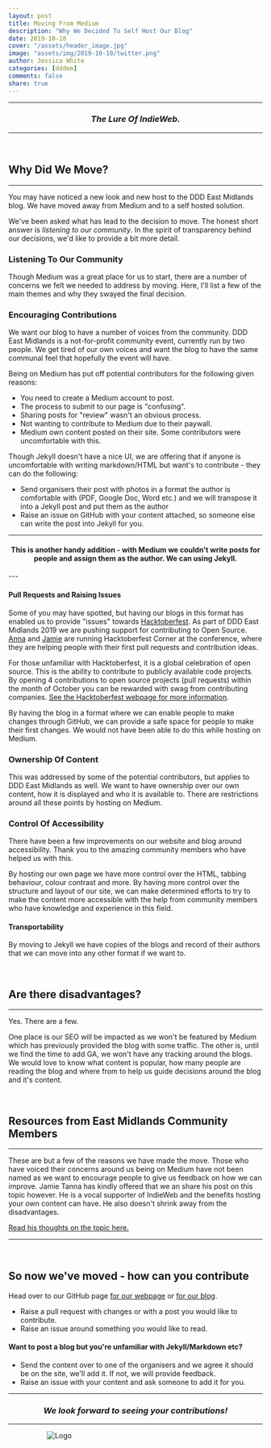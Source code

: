 ```yaml
---
layout: post
title: Moving From Medium
description: "Why We Decided To Self Host Our Blog"
date: 2019-10-10
cover: "/assets/header_image.jpg"
image: "assets/img/2019-10-10/twitter.png"
author: Jessica White
categories: [dddem]
comments: false
share: true
---
```


----
<center>
<h3 class="quote"><i>The Lure Of IndieWeb.</i></h3>
</center>

---

<br/>

## Why Did We Move?
---

You may have noticed a new look and new host to the DDD East Midlands blog. We have moved away from Medium and to a self hosted solution.

We've been asked what has lead to the decision to move. The honest short answer is _listening to our community_. In the spirit of transparency behind our decisions, we'd like to provide a bit more detail.

### Listening To Our Community

Though Medium was a great place for us to start, there are a number of concerns we felt we needed to address by moving. Here, I'll list a few of the main themes and why they swayed the final decision.

### Encouraging Contributions

We want our blog to have a number of voices from the community. DDD East Midlands is a not-for-profit community event, currently run by two people. We get tired of our own voices and want the blog to have the same communal feel that hopefully the event will have.

Being on Medium has put off potential contributors for the following given reasons:

- You need to create a Medium account to post.
- The process to submit to our page is "confusing".
- Sharing posts for "review" wasn't an obvious process.
- Not wanting to contribute to Medium due to their paywall.
- Medium own content posted on their site. Some contributors were uncomfortable with this.

Though Jekyll doesn't have a nice UI, we are offering that if anyone is uncomfortable with writing markdown/HTML but want's to contribute - they can do the following:

- Send organisers their post with photos in a format the author is comfortable with (PDF, Google Doc, Word etc.) and we will transpose it into a Jekyll post and put them as the author
- Raise an issue on GitHub with your content attached, so someone else can write the post into Jekyll for you.

---
<center>
<h4 class="quote">This is another handy addition - with Medium we couldn't write posts for people and assign them as the author. We can using Jekyll.</h4>
</center>
---


#### Pull Requests and Raising Issues

Some of you may have spotted, but having our blogs in this format has enabled us to provide "issues" towards <a href="https://hacktoberfest.digitalocean.com/" target="_blank">Hacktoberfest</a>. As part of DDD East Midlands 2019 we are pushing support for contributing to Open Source. <a href="https://annadodson.co.uk/" target="_blank">Anna</a> and <a href="https://www.jvt.me/" target="_blank">Jamie</a> are running Hacktoberfest Corner at the conference, where they are helping people with their first pull requests and contribution ideas.

For those unfamiliar with Hacktoberfest, it is a global celebration of open source. This is the ability to contribute to publicly available code projects. By opening 4 contributions to open source projects (pull requests) within the month of October you can be rewarded with swag from contributing companies. <a href="https://hacktoberfest.digitalocean.com/" target="_blank">See the Hacktoberfest webpage for more information</a>. 


By having the blog in a format where we can enable people to make changes through GitHub, we can provide a safe space for people to make their first changes. We would not have been able to do this while hosting on Medium.

### Ownership Of Content

This was addressed by some of the potential contributors, but applies to DDD East Midlands as well. We want to have ownership over our own content, how it is displayed and who it is available to. There are restrictions around all these points by hosting on Medium.

### Control Of Accessibility

There have been a few improvements on our website and blog around accessibility. Thank you to the amazing community members who have helped us with this.

By hosting our own page we have more control over the HTML, tabbing behaviour, colour contrast and more. By having more control over the structure and layout of our site, we can make determined efforts to try to make the content more accessible with the help from community members who have knowledge and experience in this field.

#### Transportability

By moving to Jekyll we have copies of the blogs and record of their authors that we can move into any other format if we want to. 

<br/>

## Are there disadvantages?
----
Yes. There are a few. 

One place is our SEO will be impacted as we won't be featured by Medium which has previously provided the blog with some traffic. The other is, until we find the time to add GA, we won't have any tracking around the blogs. We would love to know what content is popular, how many people are reading the blog and where from to help us guide decisions around the blog and it's content. 

<br>

## Resources from East Midlands Community Members

---

These are but a few of the reasons we have made the move. Those who have voiced their concerns around us being on Medium have not been named as we want to encourage people to give us feedback on how we can improve. Jamie Tanna has kindly offered that we an share his post on this topic however. He is a vocal supporter of IndieWeb and the benefits hosting your own content can have. He also doesn't shrink away from the disadvantages.

<a href="https://www.jvt.me/posts/2019/07/22/why-website/" target="_blank">Read his thoughts on the topic here.</a>


---
<br/>

## So now we've moved - how can you contribute

Head over to our GitHub page <a href="https://github.com/DDDEastMidlandsLimited/dddem-web" target="_blank">for our webpage</a> or <a href="https://github.com/DDDEastMidlandsLimited/dddem-blog" target="_blank">for our blog</a>. 

- Raise a pull request with changes or with a post you would like to contribute. 
- Raise an issue around something you would like to read.

#### Want to post a blog but you're unfamiliar with Jekyll/Markdown etc?

- Send the content over to one of the organisers and we agree it should be on the site, we'll add it. If not, we will provide feedback.
- Raise an issue with your content and ask someone to add it for you.

---

<center>
<h3 class="quote"><i>We look forward to seeing your contributions!</i> </h3>
</center>

---

<div style="text-align:center; width:20%; margin-left: 10%;" markdown="1">
<img src="{{site.baseurl}}/assets/logo.png" alt="Logo">
</div>
